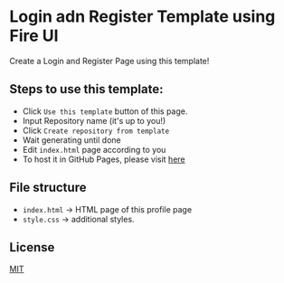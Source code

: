 # Login adn Register Template using Fire UI
Create a Login and Register Page using this template!

## Steps to use this template:
- Click `Use this template` button of this page.
- Input Repository name (it's up to you!)
- Click `Create repository from template`
- Wait generating until done
- Edit `index.html` page according to you
- To host it in GitHub Pages, please visit [here](https://docs.github.com/en/free-pro-team@latest/github/working-with-github-pages)

## File structure
- `index.html` &rarr; HTML page of this profile page
- `style.css` &rarr; additional styles.

## License
[MIT](https://github.com/fire-ui/login-register-template/blob/master/LICENSE)